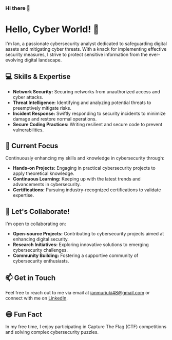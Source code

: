 ### Hi there 👋

<!-- Title -->
# Hello, Cyber World! 👋

<!-- Introduction -->
I'm Ian, a passionate cybersecurity analyst dedicated to safeguarding digital assets and mitigating cyber threats. With a knack for implementing effective security measures, I strive to protect sensitive information from the ever-evolving digital landscape.

<!-- Skills -->
## 💻 Skills & Expertise

- **Network Security:** Securing networks from unauthorized access and cyber attacks.
- **Threat Intelligence:** Identifying and analyzing potential threats to preemptively mitigate risks.
- **Incident Response:** Swiftly responding to security incidents to minimize damage and restore normal operations.
- **Secure Coding Practices:** Writing resilient and secure code to prevent vulnerabilities.

<!-- Current Focus -->
## 🚀 Current Focus

Continuously enhancing my skills and knowledge in cybersecurity through:

- **Hands-on Projects:** Engaging in practical cybersecurity projects to apply theoretical knowledge.
- **Continuous Learning:** Keeping up with the latest trends and advancements in cybersecurity.
- **Certifications:** Pursuing industry-recognized certifications to validate expertise.

<!-- Collaboration -->
## 👯 Let's Collaborate!

I'm open to collaborating on:

- **Open-source Projects:** Contributing to cybersecurity projects aimed at enhancing digital security.
- **Research Initiatives:** Exploring innovative solutions to emerging cybersecurity challenges.
- **Community Building:** Fostering a supportive community of cybersecurity enthusiasts.

<!-- Get in Touch -->
## 📫 Get in Touch

Feel free to reach out to me via email at [ianmuriuki48@gmail.com](mailto:ianmuriuki48@gmail.com) or connect with me on [LinkedIn](https://www.linkedin.com/in/ian-muriuki-6a71901ba/).

<!-- Fun Fact -->
## 😄 Fun Fact

In my free time, I enjoy participating in Capture The Flag (CTF) competitions and solving complex cybersecurity puzzles.

